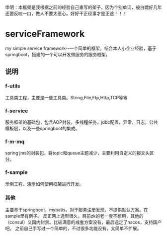申明：本框架是我根据之前的经验自己重写的架子。因为个别单词，被白嫖好几年还要反咬一口，做人不要太恶心。好好干正经事才是正途！！！


# serviceFramework
my simple service framework--一个简单的框架，结合本人小企业经验，基于springboot，搭建的一个可以开发微服务的服务框架。


## 说明
### f-utils
工具类工程，主要是一些工具类。String,File,Ftp,Http,TCP等等

### f-service
服务框架的基础包，包含AOP封装，多线程任务，jdbc配置，异常，日志，公共模板层，以及一些springboot的集成。

### f-m-mq
spring jms的封装包，将topic和queue主题减少，主要利用自定义的报文头区分。

### f-sample
示例工程，演示如何使用框架进行开发。

### 其他
主要基于springboot，mybatis。对于服务注册发现，不提供默认方案。在sample里有例子。
反正网上选型很久，目前zk的老一套不想用，其他的（consul）又国内封禁。比较满意的成套方案没有，最后选定了nacos，支持国产吧。
之前自己手写过一个简单的，不过很多功能没有，太简单不扩展。
